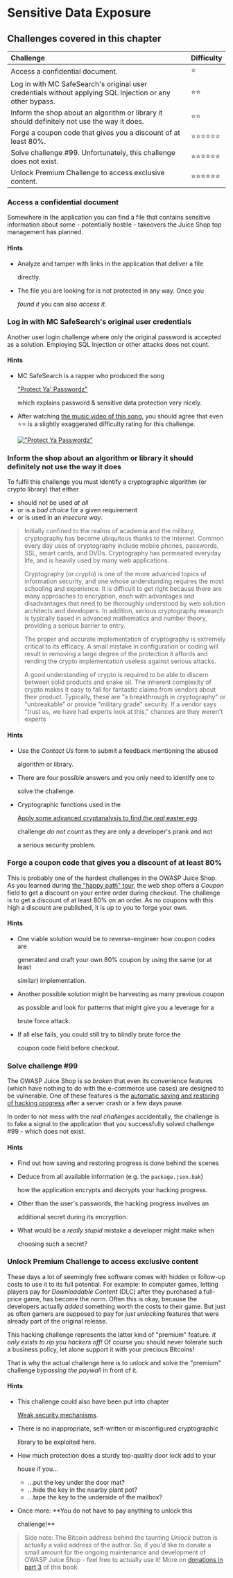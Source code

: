 # Sensitive Data Exposure

## Challenges covered in this chapter

| Challenge | Difficulty |
| :--- | :--- |
| Access a confidential document. | :star: |
| Log in with MC SafeSearch's original user credentials without applying SQL Injection or any other bypass. | :star::star: |
| Inform the shop about an algorithm or library it should definitely not use the way it does. | :star::star: |
| Forge a coupon code that gives you a discount of at least 80%. | :star::star::star::star::star::star: |
| Solve challenge \#99. Unfortunately, this challenge does not exist. | :star::star::star::star::star::star: |
| Unlock Premium Challenge to access exclusive content. | :star::star::star::star::star::star: |

### Access a confidential document

Somewhere in the application you can find a file that contains sensitive information about some - potentially hostile - takeovers the Juice Shop top management has planned.

#### Hints

* Analyze and tamper with links in the application that deliver a file

  directly.

* The file you are looking for is not protected in any way. Once you

  _found it_ you can also _access it_.

### Log in with MC SafeSearch's original user credentials

Another user login challenge where only the original password is accepted as a solution. Employing SQL Injection or other attacks does not count.

#### Hints

* MC SafeSearch is a rapper who produced the song

  ["Protect Ya' Passwordz"](https://www.youtube.com/watch?v=v59CX2DiX0Y)

  which explains password & sensitive data protection very nicely.

* After watching [the music video of this song](https://www.youtube.com/watch?v=v59CX2DiX0Y), you should agree that even :star::star: is a slightly exaggerated difficulty rating for this challenge.

  [![&quot;Protect Ya Passwordz&quot;](../.gitbook/assets/protect-ya-passwordz.jpg)](https://www.youtube.com/watch?v=v59CX2DiX0Y)

### Inform the shop about an algorithm or library it should definitely not use the way it does

To fulfil this challenge you must identify a cryptographic algorithm \(or crypto library\) that either

* should not be used _at all_
* or is a _bad choice_ for a given requirement
* or is used in an _insecure way_.

> Initially confined to the realms of academia and the military, cryptography has become ubiquitous thanks to the Internet. Common every day uses of cryptography include mobile phones, passwords, SSL, smart cards, and DVDs. Cryptography has permeated everyday life, and is heavily used by many web applications.
>
> Cryptography \(or crypto\) is one of the more advanced topics of information security, and one whose understanding requires the most schooling and experience. It is difficult to get right because there are many approaches to encryption, each with advantages and disadvantages that need to be thoroughly understood by web solution architects and developers. In addition, serious cryptography research is typically based in advanced mathematics and number theory, providing a serious barrier to entry.
>
> The proper and accurate implementation of cryptography is extremely critical to its efficacy. A small mistake in configuration or coding will result in removing a large degree of the protection it affords and rending the crypto implementation useless against serious attacks.
>
> A good understanding of crypto is required to be able to discern between solid products and snake oil. The inherent complexity of crypto makes it easy to fall for fantastic claims from vendors about their product. Typically, these are “a breakthrough in cryptography” or “unbreakable” or provide "military grade" security. If a vendor says "trust us, we have had experts look at this,” chances are they weren't experts

#### Hints

* Use the _Contact Us_ form to submit a feedback mentioning the abused

  algorithm or library.

* There are four possible answers and you only need to identify one to

  solve the challenge.

* Cryptographic functions used in the

  [Apply some advanced cryptanalysis to find _the real_ easter egg](security-through-obscurity.md#apply-some-advanced-cryptanalysis-to-find-the-real-easter-egg)

  challenge _do not count_ as they are only a developer's prank and not

  a serious security problem.

### Forge a coupon code that gives you a discount of at least 80%

This is probably one of the hardest challenges in the OWASP Juice Shop. As you learned during [the "happy path" tour](../part-i-hacking-preparations/walking-the-happy-path.md), the web shop offers a _Coupon_ field to get a discount on your entire order during checkout. The challenge is to get a discount of at least 80% on an order. As no coupons with this high a discount are published, it is up to you to forge your own.

#### Hints

* One viable solution would be to reverse-engineer how coupon codes are

  generated and craft your own 80% coupon by using the same \(or at least

  similar\) implementation.

* Another possible solution might be harvesting as many previous coupon

  as possible and look for patterns that might give you a leverage for a

  brute force attack.

* If all else fails, you could still try to blindly brute force the

  coupon code field before checkout.

### Solve challenge \#99

The OWASP Juice Shop is _so broken_ that even its convenience features \(which have nothing to do with the e-commerce use cases\) are designed to be vulnerable. One of these features is the [automatic saving and restoring of hacking progress](https://github.com/MrBoy31/pwning-bb-wargames/tree/f91da0f4e2fc196c7c04ea1c9ac3fd4dac131a54/part1/challenges.md#automatic-saving-and-restoring-hacking-progress) after a server crash or a few days pause.

In order to not mess with the _real challenges_ accidentally, the challenge is to fake a signal to the application that you successfully solved challenge \#99 - which does not exist.

#### Hints

* Find out how saving and restoring progress is done behind the scenes
* Deduce from all available information \(e.g. the `package.json.bak`\)

  how the application encrypts and decrypts your hacking progress.

* Other than the user's passwords, the hacking progress involves an

  additional secret during its encryption.

* What would be a _really stupid_ mistake a developer might make when

  choosing such a secret?

### Unlock Premium Challenge to access exclusive content

These days a lot of seemingly free software comes with hidden or follow-up costs to use it to its full potential. For example: In computer games, letting players pay for _Downloadable Content_ \(DLC\) after they purchased a full-price game, has become the norm. Often this is okay, because the developers actually _added_ something worth the costs to their game. But just as often gamers are supposed to pay for _just unlocking_ features that were already part of the original release.

This hacking challenge represents the latter kind of "premium" feature. _It only exists to rip you hackers off!_ Of course you should never tolerate such a business policy, let alone support it with your precious Bitcoins!

That is why the actual challenge here is to unlock and solve the "premium" challenge _bypassing the paywall_ in front of it.

#### Hints

* This challenge could also have been put into chapter

  [Weak security mechanisms](roll-your-own-security.md).

* There is no inappropriate, self-written or misconfigured cryptographic

  library to be exploited here.

* How much protection does a sturdy top-quality door lock add to your

  house if you...

  * ...put the key under the door mat?
  * ...hide the key in the nearby plant pot?
  * ...tape the key to the underside of the mailbox?

* Once more: \*\*You do not have to pay anything to unlock this

  challenge!\*\*

> Side note: The Bitcoin address behind the taunting _Unlock_ button is actually a valid address of the author. So, if you'd like to donate a small amount for the ongoing maintenance and development of OWASP Juice Shop - feel free to actually use it! More on [donations in part 3](../part-iii-getting-involved/donations.md) of this book.

